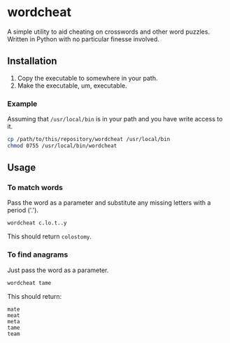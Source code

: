 # wordcheat

A simple utility to aid cheating on crosswords and other word puzzles.  Written in Python with no particular finesse involved.

## Installation

1. Copy the executable to somewhere in your path.
1. Make the executable, um, executable.

### Example

Assuming that ```/usr/local/bin``` is in your path and you have write access to it.

```bash
cp /path/to/this/repository/wordcheat /usr/local/bin
chmod 0755 /usr/local/bin/wordcheat
```

## Usage
### To match words

Pass the word as a parameter and substitute any missing letters with a period ('.').

```bash
wordcheat c.lo.t..y
```

This should return ```colostomy```.

### To find anagrams

Just pass the word as a parameter.

```bash
wordcheat tame
```

This should return:

```
mate
meat
meta
tame
team
```
